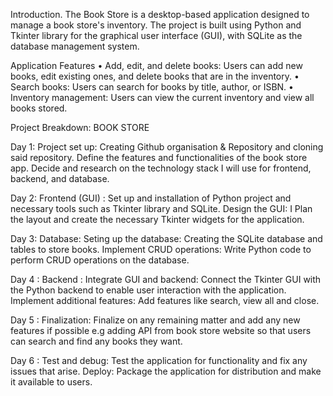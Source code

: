 ⁠Introduction.
The Book Store is a desktop-based application designed to manage a book store's inventory.
The project is built using Python and Tkinter library for the graphical user interface (GUI), 
with SQLite as the database management system.

Application Features
•⁠  ⁠Add, edit, and delete books: Users can add new books, edit existing ones, and delete books that are in the inventory.
•⁠  ⁠Search books: Users can search for books by title, author, or ISBN.
•⁠  ⁠Inventory management: Users can view the current inventory and view all books stored.



Project Breakdown:
BOOK STORE

Day 1: Project set up:
Creating Github organisation & Repository and cloning said repository.
Define the features and functionalities of the book store app.
Decide and research on the technology stack I will use for frontend, backend, and database.

Day 2: Frontend (GUI) :
Set up and installation of Python project and necessary tools such as Tkinter library and SQLite.
Design the GUI: I Plan the layout and create the necessary Tkinter widgets for the application.

Day 3: Database:
Seting up the database: Creating the SQLite database and tables to store books.
Implement CRUD operations: Write Python code to perform CRUD operations on the database.

Day 4 : Backend :
Integrate GUI and backend: Connect the Tkinter GUI with the Python backend 
to enable user interaction with the application.
Implement additional features: Add features like search, view all and close.

Day 5 : Finalization:
Finalize on any remaining matter and add any new features if possible e.g adding API from 
book store website so that users can search and find any books they want.

Day 6 : Test and debug:
Test the application for functionality and fix any issues that arise.
Deploy: Package the application for distribution and make it available to users.




